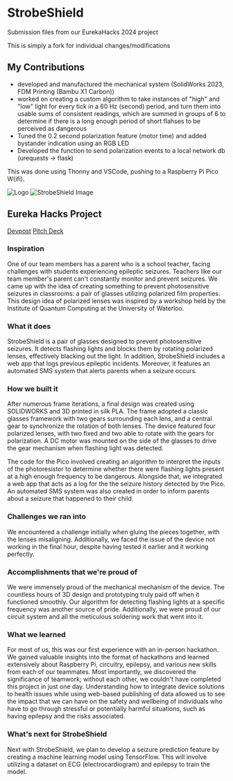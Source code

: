 # StrobeShield
Submission files from our EurekaHacks 2024 project

This is simply a fork for individual changes/modifications

## My Contributions
- developed and manufactured the mechanical system (SolidWorks 2023, FDM Printing (Bambu X1 Carbon))
- worked on creating a custom algorithm to take instances of "high" and "low" light for every tick in a 60 Hz (second) period, and turn them into usable sums of consistent readings, which are summed in groups of 6 to determine if there is a long enough period of short flahses to be perceived as dangerous
- Tuned the 0.2 second polarization feature (motor time) and added bystander indication using an RGB LED
- Developed the function to send polarization events to a local network db (urequests -> flask)

This was done using Thonny and VSCode, pushing to a Raspberry Pi Pico W(ifi).

![Logo](https://github.com/zabsy/StrobeShield/assets/118029339/4ef7d70b-d9f9-4374-b85a-f5e2c475bc20)
![StrobeShield Image](https://github.com/zabsy/StrobeShield/assets/118029339/0414a460-40d2-497d-88e2-152297a199c1)

## Eureka Hacks Project

[Devpost](https://devpost.com/software/strobeshield)
[Pitch Deck](https://www.canva.com/design/DAGEUyZ1Bl0/Mm0vCsuFKII6kFYziTLEaA/edit?utm_content=DAGEUyZ1Bl0&utm_campaign=designshare&utm_medium=link2&utm_source=sharebutton)

### Inspiration
One of our team members has a parent who is a school teacher, facing challenges with students experiencing epileptic seizures. Teachers like our team member's parent can't constantly monitor and prevent seizures. We came up with the idea of creating something to prevent photosensitive seizures in classrooms: a pair of glasses utilizing polarized film properties. This design idea of polarized lenses was inspired by a workshop held by the Institute of Quantum Computing at the University of Waterloo.

### What it does
StrobeShield is a pair of glasses designed to prevent photosensitive seizures. It detects flashing lights and blocks them by rotating polarized lenses, effectively blacking out the light. In addition, StrobeShield includes a web app that logs previous epileptic incidents. Moreover, it features an automated SMS system that alerts parents when a seizure occurs.

### How we built it
After numerous frame iterations, a final design was created using SOLIDWORKS and 3D printed in silk PLA. The frame adopted a classic glasses framework with two gears surrounding each lens, and a central gear to synchronize the rotation of both lenses. The device featured four polarized lenses, with two fixed and two able to rotate with the gears for polarization. A DC motor was mounted on the side of the glasses to drive the gear mechanism when flashing light was detected.

The code for the Pico involved creating an algorithm to interpret the inputs of the photoresistor to determine whether there were flashing lights present at a high enough frequency to be dangerous. Alongside that, we integrated a web app that acts as a log for the the seizure history detected by the Pico. An automated SMS system was also created in order to inform parents about a seizure that happened to their child.

### Challenges we ran into
We encountered a challenge initially when gluing the pieces together, with the lenses misaligning. Additionally, we faced the issue of the device not working in the final hour, despite having tested it earlier and it working perfectly.

### Accomplishments that we're proud of
We were immensely proud of the mechanical mechanism of the device. The countless hours of 3D design and prototyping truly paid off when it functioned smoothly. Our algorithm for detecting flashing lights at a specific frequency was another source of pride. Additionally, we were proud of our circuit system and all the meticulous soldering work that went into it.

### What we learned
For most of us, this was our first experience with an in-person hackathon. We gained valuable insights into the format of hackathons and learned extensively about Raspberry Pi, circuitry, epilepsy, and various new skills from each of our teammates. Most importantly, we discovered the significance of teamwork; without each other, we couldn't have completed this project in just one day. Understanding how to integrate device solutions to health issues while using web-based publishing of data allowed us to see the impact that we can have on the safety and wellbeing of individuals who have to go through stressful or potentially harmful situations, such as having epilepsy and the risks associated.

### What's next for StrobeShield
Next with StrobeShield, we plan to develop a seizure prediction feature by creating a machine learning model using TensorFlow. This will involve utilizing a dataset on ECG (electrocardiogram) and epilepsy to train the model.
